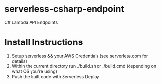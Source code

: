 # serverless-csharp-endpoint
C# Lambda API Endpoints

# Install Instructions
1) Setup serverless && your AWS Credentials (see serverless.com for details)
2) Within the current directory run ./build.sh or ./build.cmd (depending on what OS you're using)
3) Push the built code with Serverless Deploy
